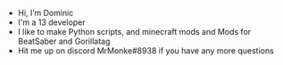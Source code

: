 - Hi, I’m Dominic
- I'm a 13 developer 
- I like to make Python scripts, and minecraft mods and Mods for BeatSaber and Gorillatag
- Hit me up on discord MrMonke#8938 if you have any more questions

<!---
fallenthedev/fallenthedev is a ✨ special ✨ repository because its `README.md` (this file) appears on your GitHub profile.
You can click the Preview link to take a look at your changes.
--->
